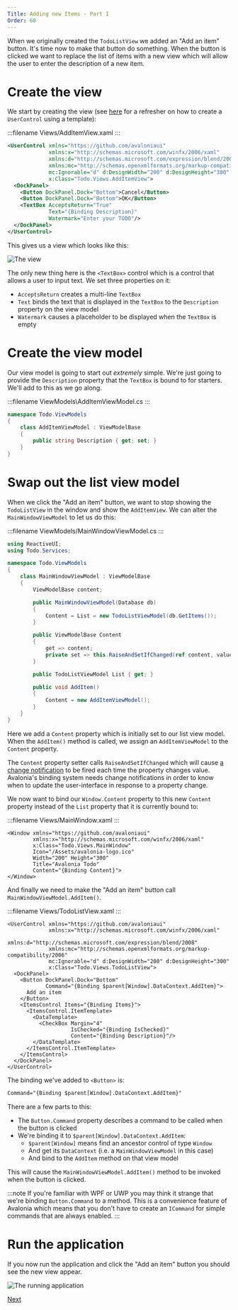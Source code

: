 ```yaml
---
Title: Adding new Items - Part I
Order: 60
---
```


When we originally created the `TodoListView` we added an "Add an item" button. It's time now to
make that button do something. When the button is clicked we want to replace the list of items with
a new view which will allow the user to enter the description of a new item.

# Create the view

We start by creating the view
(see [here](/docs/tutorial/creating-a-view#create-the-usercontrol)
for a refresher on how to create a `UserControl` using a template):

:::filename
Views/AddItemView.xaml
:::
```xml
<UserControl xmlns="https://github.com/avaloniaui"
             xmlns:x="http://schemas.microsoft.com/winfx/2006/xaml"
             xmlns:d="http://schemas.microsoft.com/expression/blend/2008"
             xmlns:mc="http://schemas.openxmlformats.org/markup-compatibility/2006"
             mc:Ignorable="d" d:DesignWidth="200" d:DesignHeight="300"
             x:Class="Todo.Views.AddItemView">
  <DockPanel>
    <Button DockPanel.Dock="Bottom">Cancel</Button>
    <Button DockPanel.Dock="Bottom">OK</Button>
    <TextBox AcceptsReturn="True"
             Text="{Binding Description}"
             Watermark="Enter your TODO"/>
  </DockPanel>
</UserControl>
```

This gives us a view which looks like this:

![The view](images/adding-new-items-view.png)

The only new thing here is the `<TextBox>` control which is a control that allows a user to input
text. We set three properties on it:

- `AcceptsReturn` creates a multi-line `TextBox`
- `Text` binds the text that is displayed in the `TextBox` to the `Description` property on the
  view model
- `Watermark` causes a placeholder to be displayed when the `TextBox` is empty

# Create the view model

Our view model is going to start out _extremely_ simple. We're just going to provide the
`Description` property that the `TextBox` is bound to for starters. We'll add to this as we go
along.

:::filename
ViewModels\AddItemViewModel.cs
:::
```csharp
namespace Todo.ViewModels
{
    class AddItemViewModel : ViewModelBase
    {
        public string Description { get; set; }
    }
}
```

# Swap out the list view model

When we click the "Add an item" button, we want to stop showing the `TodoListView` in the window
and show the `AddItemView`. We can alter the `MainWindowViewModel` to let us do this:

:::filename
ViewModels/MainWindowViewModel.cs
:::
```csharp
using ReactiveUI;
using Todo.Services;

namespace Todo.ViewModels
{
    class MainWindowViewModel : ViewModelBase
    {
        ViewModelBase content;

        public MainWindowViewModel(Database db)
        {
            Content = List = new TodoListViewModel(db.GetItems());
        }

        public ViewModelBase Content
        {
            get => content;
            private set => this.RaiseAndSetIfChanged(ref content, value);
        }

        public TodoListViewModel List { get; }

        public void AddItem()
        {
            Content = new AddItemViewModel();
        }
    }
}

```

Here we add a `Content` property which is initially set to our list view model. When the `AddItem()`
method is called, we assign an `AddItemViewModel` to the `Content` property.

The `Content` property setter calls `RaiseAndSetIfChanged` which will cause 
[a change notification](/docs/binding/change-notifications) to be fired each time the property
changes value. Avalonia's binding system needs change notifications in order to know when to update
the user-interface in response to a property change.

We now want to bind our `Window.Content` property to this new `Content` property instead of the
`List` property that it is currently bound to:

:::filename
Views/MainWindow.xaml
:::
```xml{7}
<Window xmlns="https://github.com/avaloniaui"
        xmlns:x="http://schemas.microsoft.com/winfx/2006/xaml"
        x:Class="Todo.Views.MainWindow"
        Icon="/Assets/avalonia-logo.ico"
        Width="200" Height="300"
        Title="Avalonia Todo"
        Content="{Binding Content}">
</Window>
```

And finally we need to make the "Add an item" button call `MainWindowViewModel.AddItem()`.

:::filename
Views/TodoListView.xaml
:::
```xml{9}
<UserControl xmlns="https://github.com/avaloniaui"
             xmlns:x="http://schemas.microsoft.com/winfx/2006/xaml"
             xmlns:d="http://schemas.microsoft.com/expression/blend/2008"
             xmlns:mc="http://schemas.openxmlformats.org/markup-compatibility/2006"
             mc:Ignorable="d" d:DesignWidth="200" d:DesignHeight="300"
             x:Class="Todo.Views.TodoListView">
  <DockPanel>
    <Button DockPanel.Dock="Bottom"
            Command="{Binding $parent[Window].DataContext.AddItem}">
      Add an item
    </Button>
    <ItemsControl Items="{Binding Items}">
      <ItemsControl.ItemTemplate>
        <DataTemplate>
          <CheckBox Margin="4"
                    IsChecked="{Binding IsChecked}"
                    Content="{Binding Description}"/>
        </DataTemplate>
      </ItemsControl.ItemTemplate>
    </ItemsControl>
  </DockPanel>
</UserControl>
```

The binding we've added to `<Button>` is:

```xml
Command="{Binding $parent[Window].DataContext.AddItem}"
```

There are a few parts to this:

- The `Button.Command` property describes a command to be called when the button is clicked
- We're binding it to `$parent[Window].DataContext.AddItem`:
  - `$parent[Window]` means find an ancestor control of type `Window`
  - And get its `DataContext` (i.e. a `MainWindowViewModel` in this case)
  - And bind to the `AddItem` method on that view model

This will cause the `MainWindowViewModel.AddItem()` method to be invoked when the button is 
clicked.

:::note
If you're familiar with WPF or UWP you may think it strange that we're binding `Button.Command` to
a method. This is a convenience feature of Avalonia which means that you don't have to create an
`ICommand` for simple commands that are always enabled.
:::

# Run the application

If you now run the application and click the "Add an item" button you should see the new view appear.

![The running application](images/adding-new-item-run.gif)

<a class="btn btn-primary" role="button" href="adding-new-items-2">
    Next
</a>
